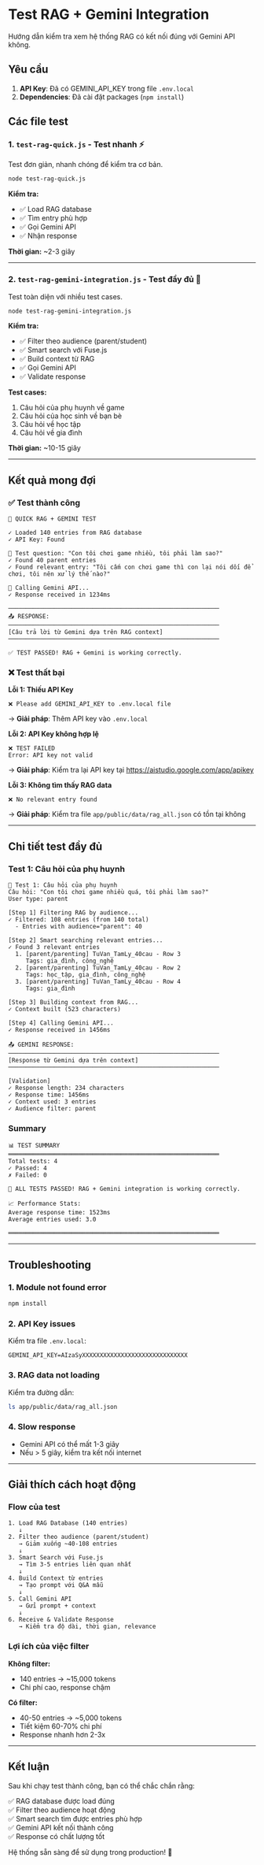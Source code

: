 # Test RAG + Gemini Integration

Hướng dẫn kiểm tra xem hệ thống RAG có kết nối đúng với Gemini API không.

## Yêu cầu

1. **API Key**: Đã có GEMINI_API_KEY trong file `.env.local`
2. **Dependencies**: Đã cài đặt packages (`npm install`)

## Các file test

### 1. `test-rag-quick.js` - Test nhanh ⚡

Test đơn giản, nhanh chóng để kiểm tra cơ bản.

```bash
node test-rag-quick.js
```

**Kiểm tra:**
- ✅ Load RAG database
- ✅ Tìm entry phù hợp
- ✅ Gọi Gemini API
- ✅ Nhận response

**Thời gian:** ~2-3 giây

---

### 2. `test-rag-gemini-integration.js` - Test đầy đủ 🧪

Test toàn diện với nhiều test cases.

```bash
node test-rag-gemini-integration.js
```

**Kiểm tra:**
- ✅ Filter theo audience (parent/student)
- ✅ Smart search với Fuse.js
- ✅ Build context từ RAG
- ✅ Gọi Gemini API
- ✅ Validate response

**Test cases:**
1. Câu hỏi của phụ huynh về game
2. Câu hỏi của học sinh về bạn bè
3. Câu hỏi về học tập
4. Câu hỏi về gia đình

**Thời gian:** ~10-15 giây

---

## Kết quả mong đợi

### ✅ Test thành công

```
🧪 QUICK RAG + GEMINI TEST

✓ Loaded 140 entries from RAG database
✓ API Key: Found

📝 Test question: "Con tôi chơi game nhiều, tôi phải làm sao?"
✓ Found 40 parent entries
✓ Found relevant entry: "Tôi cấm con chơi game thì con lại nói dối để chơi, tôi nên xử lý thế nào?"

🤖 Calling Gemini API...
✓ Response received in 1234ms

────────────────────────────────────────────────────────────
📤 RESPONSE:
────────────────────────────────────────────────────────────
[Câu trả lời từ Gemini dựa trên RAG context]
────────────────────────────────────────────────────────────

✅ TEST PASSED! RAG + Gemini is working correctly.
```

### ❌ Test thất bại

**Lỗi 1: Thiếu API Key**
```
❌ Please add GEMINI_API_KEY to .env.local file
```
→ **Giải pháp**: Thêm API key vào `.env.local`

**Lỗi 2: API Key không hợp lệ**
```
❌ TEST FAILED
Error: API key not valid
```
→ **Giải pháp**: Kiểm tra lại API key tại https://aistudio.google.com/app/apikey

**Lỗi 3: Không tìm thấy RAG data**
```
❌ No relevant entry found
```
→ **Giải pháp**: Kiểm tra file `app/public/data/rag_all.json` có tồn tại không

---

## Chi tiết test đầy đủ

### Test 1: Câu hỏi của phụ huynh
```
📝 Test 1: Câu hỏi của phụ huynh
Câu hỏi: "Con tôi chơi game nhiều quá, tôi phải làm sao?"
User type: parent

[Step 1] Filtering RAG by audience...
✓ Filtered: 108 entries (from 140 total)
  - Entries with audience="parent": 40

[Step 2] Smart searching relevant entries...
✓ Found 3 relevant entries
  1. [parent/parenting] TuVan_TamLy_40cau - Row 3
     Tags: gia_đình, công_nghệ
  2. [parent/parenting] TuVan_TamLy_40cau - Row 2
     Tags: học_tập, gia_đình, công_nghệ
  3. [parent/parenting] TuVan_TamLy_40cau - Row 4
     Tags: gia_đình

[Step 3] Building context from RAG...
✓ Context built (523 characters)

[Step 4] Calling Gemini API...
✓ Response received in 1456ms

📤 GEMINI RESPONSE:
────────────────────────────────────────────────────────────
[Response từ Gemini dựa trên context]
────────────────────────────────────────────────────────────

[Validation]
✓ Response length: 234 characters
✓ Response time: 1456ms
✓ Context used: 3 entries
✓ Audience filter: parent
```

### Summary
```
📊 TEST SUMMARY
════════════════════════════════════════════════════════════
Total tests: 4
✓ Passed: 4
✗ Failed: 0

🎉 ALL TESTS PASSED! RAG + Gemini integration is working correctly.

📈 Performance Stats:
Average response time: 1523ms
Average entries used: 3.0

════════════════════════════════════════════════════════════
```

---

## Troubleshooting

### 1. Module not found error

```bash
npm install
```

### 2. API Key issues

Kiểm tra file `.env.local`:
```env
GEMINI_API_KEY=AIzaSyXXXXXXXXXXXXXXXXXXXXXXXXXXXXXX
```

### 3. RAG data not loading

Kiểm tra đường dẫn:
```bash
ls app/public/data/rag_all.json
```

### 4. Slow response

- Gemini API có thể mất 1-3 giây
- Nếu > 5 giây, kiểm tra kết nối internet

---

## Giải thích cách hoạt động

### Flow của test

```
1. Load RAG Database (140 entries)
   ↓
2. Filter theo audience (parent/student)
   → Giảm xuống ~40-108 entries
   ↓
3. Smart Search với Fuse.js
   → Tìm 3-5 entries liên quan nhất
   ↓
4. Build Context từ entries
   → Tạo prompt với Q&A mẫu
   ↓
5. Call Gemini API
   → Gửi prompt + context
   ↓
6. Receive & Validate Response
   → Kiểm tra độ dài, thời gian, relevance
```

### Lợi ích của việc filter

**Không filter:**
- 140 entries → ~15,000 tokens
- Chi phí cao, response chậm

**Có filter:**
- 40-50 entries → ~5,000 tokens
- Tiết kiệm 60-70% chi phí
- Response nhanh hơn 2-3x

---

## Kết luận

Sau khi chạy test thành công, bạn có thể chắc chắn rằng:

✅ RAG database được load đúng  
✅ Filter theo audience hoạt động  
✅ Smart search tìm được entries phù hợp  
✅ Gemini API kết nối thành công  
✅ Response có chất lượng tốt  

Hệ thống sẵn sàng để sử dụng trong production! 🚀
